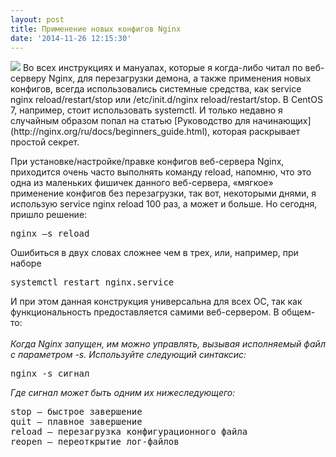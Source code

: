 ```yaml
---
layout: post
title: Применение новых конфигов Nginx
date: '2014-11-26 12:15:30'
---
```


<img style="max-width: 400px;" src="https://farm8.staticflickr.com/7446/15896531813_78663a1bd0_o.jpg" />
Во всех инструкциях и мануалах, которые я когда-либо читал по веб-серверу Nginx, для перезагрузки демона, а также применения новых конфигов, всегда использовались системные средства, как service nginx reload/restart/stop или /etc/init.d/nginx reload/restart/stop. В CentOS 7, например, стоит использовать systemctl. И только недавно я случайным образом попал на статью [Руководство для начинающих](http://nginx.org/ru/docs/beginners_guide.html), которая раскрывает простой секрет. 

При установке/настройке/правке конфигов веб-сервера Nginx, приходится очень часто выполнять команду reload, напомню, что это одна из маленьких фишичек данного веб-сервера, «мягкое» применение конфигов без перезагрузки, так вот, некоторыми днями, я использую service nginx reload 100 раз, а может и больше. Но сегодня, пришло решение:
<pre>nginx –s reload</pre>
Ошибиться в двух словах сложнее чем в трех, или, например, при наборе 
<pre>systemctl restart nginx.service </pre>
И при этом данная конструкция универсальна для всех ОС, так как функциональность предоставляется самими веб-сервером. 
В общем-то:<br>
<br>
<i>Когда Nginx запущен, им можно управлять, вызывая исполняемый файл с параметром -s. Используйте следующий синтаксис:</i>

<pre>nginx -s сигнал</pre>
<i>Где сигнал может быть одним их нижеследующего:</i>
<pre>
stop — быстрое завершение
quit — плавное завершение
reload — перезагрузка конфигурационного файла
reopen — переоткрытие лог-файлов
</pre>
</i>

